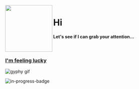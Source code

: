 <img align="left" height="150" src="https://user-images.githubusercontent.com/5083214/156877684-70d66b18-8bc3-46c2-8979-c2725767fd69.gif">

# Hi
#### Let's see if I can grab your attention...

<br/>

### [I'm feeling lucky](https://fct5mvs0s5.execute-api.us-east-2.amazonaws.com)
![gyphy gif](https://media1.giphy.com/media/UQ6QjGnj6pzWKEGE6w/giphy.gif?cid=bfae73222hvbi2tl4ssl05k86f1vloxohgg4hgrqwticblux&rid=giphy.gif&ct=g)

![in-progress-badge](https://img.shields.io/badge/IN-PROGRESS-brightgreen)

